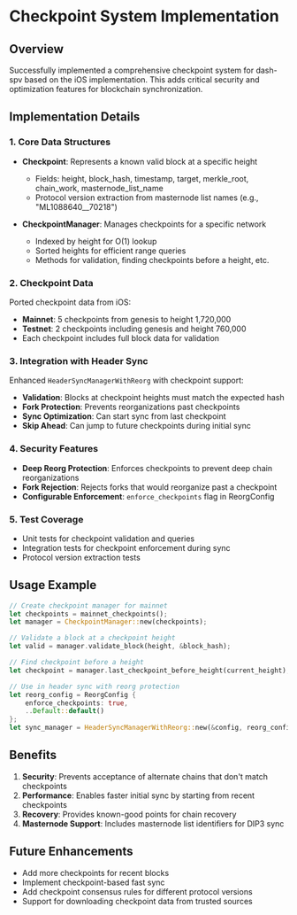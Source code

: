 # Checkpoint System Implementation

## Overview
Successfully implemented a comprehensive checkpoint system for dash-spv based on the iOS implementation. This adds critical security and optimization features for blockchain synchronization.

## Implementation Details

### 1. Core Data Structures
- **Checkpoint**: Represents a known valid block at a specific height
  - Fields: height, block_hash, timestamp, target, merkle_root, chain_work, masternode_list_name
  - Protocol version extraction from masternode list names (e.g., "ML1088640__70218")

- **CheckpointManager**: Manages checkpoints for a specific network
  - Indexed by height for O(1) lookup
  - Sorted heights for efficient range queries
  - Methods for validation, finding checkpoints before a height, etc.

### 2. Checkpoint Data
Ported checkpoint data from iOS:
- **Mainnet**: 5 checkpoints from genesis to height 1,720,000
- **Testnet**: 2 checkpoints including genesis and height 760,000
- Each checkpoint includes full block data for validation

### 3. Integration with Header Sync
Enhanced `HeaderSyncManagerWithReorg` with checkpoint support:
- **Validation**: Blocks at checkpoint heights must match the expected hash
- **Fork Protection**: Prevents reorganizations past checkpoints
- **Sync Optimization**: Can start sync from last checkpoint
- **Skip Ahead**: Can jump to future checkpoints during initial sync

### 4. Security Features
- **Deep Reorg Protection**: Enforces checkpoints to prevent deep chain reorganizations
- **Fork Rejection**: Rejects forks that would reorganize past a checkpoint
- **Configurable Enforcement**: `enforce_checkpoints` flag in ReorgConfig

### 5. Test Coverage
- Unit tests for checkpoint validation and queries
- Integration tests for checkpoint enforcement during sync
- Protocol version extraction tests

## Usage Example

```rust
// Create checkpoint manager for mainnet
let checkpoints = mainnet_checkpoints();
let manager = CheckpointManager::new(checkpoints);

// Validate a block at a checkpoint height
let valid = manager.validate_block(height, &block_hash);

// Find checkpoint before a height
let checkpoint = manager.last_checkpoint_before_height(current_height);

// Use in header sync with reorg protection
let reorg_config = ReorgConfig {
    enforce_checkpoints: true,
    ..Default::default()
};
let sync_manager = HeaderSyncManagerWithReorg::new(&config, reorg_config);
```

## Benefits
1. **Security**: Prevents acceptance of alternate chains that don't match checkpoints
2. **Performance**: Enables faster initial sync by starting from recent checkpoints
3. **Recovery**: Provides known-good points for chain recovery
4. **Masternode Support**: Includes masternode list identifiers for DIP3 sync

## Future Enhancements
- Add more checkpoints for recent blocks
- Implement checkpoint-based fast sync
- Add checkpoint consensus rules for different protocol versions
- Support for downloading checkpoint data from trusted sources